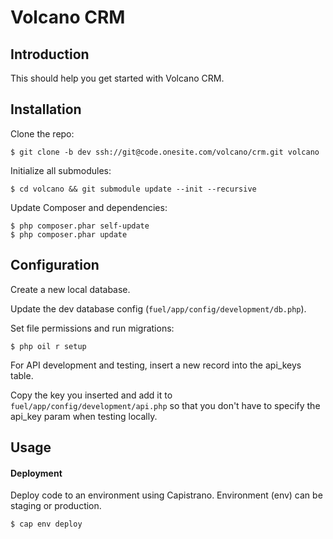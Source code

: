 # Volcano CRM

## Introduction

This should help you get started with Volcano CRM.

## Installation
Clone the repo:

	$ git clone -b dev ssh://git@code.onesite.com/volcano/crm.git volcano

Initialize all submodules:

	$ cd volcano && git submodule update --init --recursive

Update Composer and dependencies:

	$ php composer.phar self-update
	$ php composer.phar update

## Configuration
Create a new local database.

Update the dev database config (`fuel/app/config/development/db.php`).

Set file permissions and run migrations:

	$ php oil r setup

For API development and testing, insert a new record into the api_keys table.

Copy the key you inserted and add it to `fuel/app/config/development/api.php` so that you don't have to specify the api_key param when testing locally.

## Usage

#### Deployment
Deploy code to an environment using Capistrano. Environment (env) can be staging or production.

	$ cap env deploy
